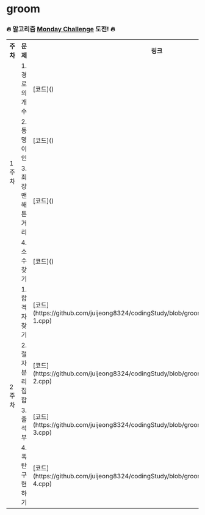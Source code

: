 # groom 

### 🔥 알고리즘 [Monday Challenge](https://level.goorm.io/l/challenge) 도전! 🔥
<table>
  <tr>
    <th>주차</th>
    <th>문제</th>
    <th>링크</th>
  </tr>
  <tr>
    <td rowspan="4">1주차</td>
    <td>1. 경로의 개수</td>
    <td> [코드]() </td>
  </tr>
  <tr>
    <td>2. 동명이인</td>
    <td> [코드]() </td>
  </tr>
  <tr>
    <td>3. 최장 맨해튼 거리</td>
    <td> [코드]() </td>
  </tr>
  <tr>
    <td>4. 소수 찾기</td>
    <td> [코드]() </td>
  </tr>
  <tr>
    <td rowspan="4">2주차</td>
    <td>1. 합격자 찾기</td>
    <td> [코드](https://github.com/juijeong8324/codingStudy/blob/groom/MondayChallenge/2nd/2-1.cpp) </td>
  </tr>
  <tr>
    <td>2. 철자 분리 집합</td>
    <td> [코드](https://github.com/juijeong8324/codingStudy/blob/groom/MondayChallenge/2nd/2-2.cpp) </td>
  </tr>
  <tr>
    <td>3. 출석부</td>
    <td> [코드](https://github.com/juijeong8324/codingStudy/blob/groom/MondayChallenge/2nd/2-3.cpp) </td>
  </tr>
  <tr>
    <td>4. 폭탄 구현하기</td>
    <td> [코드](https://github.com/juijeong8324/codingStudy/blob/groom/MondayChallenge/2nd/2-4.cpp) </td>
  </tr>
</table>


